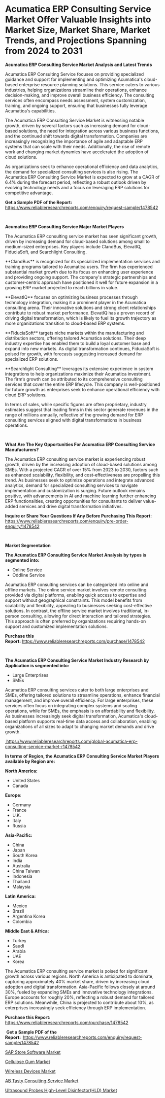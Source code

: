 <p><h1>Acumatica ERP Consulting Service Market Offer Valuable Insights into Market Size, Market Share, Market Trends, and Projections Spanning from 2024 to 2031</h1></p><p><strong>Acumatica ERP Consulting Service Market Analysis and Latest Trends</strong></p>
<p><p>Acumatica ERP Consulting Service focuses on providing specialized guidance and support for implementing and optimizing Acumatica's cloud-based enterprise resource planning solutions. This service caters to various industries, helping organizations streamline their operations, enhance decision-making, and improve overall business efficiency. The consulting services often encompass needs assessment, system customization, training, and ongoing support, ensuring that businesses fully leverage Acumatica's capabilities.</p><p>The Acumatica ERP Consulting Service Market is witnessing notable growth, driven by several factors such as increasing demand for cloud-based solutions, the need for integration across various business functions, and the continued shift towards digital transformation. Companies are increasingly recognizing the importance of agile and adaptable ERP systems that can scale with their needs. Additionally, the rise of remote work and changing market dynamics have accelerated the adoption of cloud solutions.</p><p>As organizations seek to enhance operational efficiency and data analytics, the demand for specialized consulting services is also rising. The Acumatica ERP Consulting Service Market is expected to grow at a CAGR of 6.4% during the forecast period, reflecting a robust outlook driven by evolving technology needs and a focus on leveraging ERP solutions for competitive advantage.</p></p>
<p><strong>Get a Sample PDF of the Report:&nbsp;</strong> <a href="https://www.reliableresearchreports.com/enquiry/request-sample/1478542?utm_campaign=3&utm_medium=2&utm_source=Github&utm_content=ia&utm_term=28092024&utm_id=acumatica-erp-consulting-service">https://www.reliableresearchreports.com/enquiry/request-sample/1478542</a></p>
<p>&nbsp;</p>
<p><strong>Acumatica ERP Consulting Service Major Market Players</strong></p>
<p><p>The Acumatica ERP consulting service market has seen significant growth, driven by increasing demand for cloud-based solutions among small to medium-sized enterprises. Key players include ClandBus, ElevatIQ, FiduciaSoft, and Searchlight Consulting.</p><p>**ClandBus** is recognized for its specialized implementation services and training programs tailored to Acumatica users. The firm has experienced substantial market growth due to its focus on enhancing user experience and providing ongoing support. The company's strategic partnerships and customer-centric approach have positioned it well for future expansion in a growing ERP market projected to reach billions in value.</p><p>**ElevatIQ** focuses on optimizing business processes through technology integration, making it a prominent player in the Acumatica consulting arena. Their innovative solutions and strong client relationships contribute to robust market performance. ElevatIQ has a proven record of driving digital transformation, which is likely to fuel its growth trajectory as more organizations transition to cloud-based ERP systems.</p><p>**FiduciaSoft** targets niche markets within the manufacturing and distribution sectors, offering tailored Acumatica solutions. Their deep industry expertise has enabled them to build a loyal customer base and expand into new markets. As digital transformation continues, FiduciaSoft is poised for growth, with forecasts suggesting increased demand for specialized ERP solutions.</p><p>**Searchlight Consulting** leverages its extensive experience in system integrations to help organizations maximize their Acumatica investment. The firm’s growth can be attributed to its comprehensive consulting services that cover the entire ERP lifecycle. This company is well-positioned for future growth as enterprises seek to enhance operational efficiency with cloud ERP solutions.</p><p>In terms of sales, while specific figures are often proprietary, industry estimates suggest that leading firms in this sector generate revenues in the range of millions annually, reflective of the growing demand for ERP consulting services aligned with digital transformations in business operations.</p></p>
<p>&nbsp;</p>
<p><strong>What Are The Key Opportunities For Acumatica ERP Consulting Service Manufacturers?</strong></p>
<p><p>The Acumatica ERP consulting service market is experiencing robust growth, driven by the increasing adoption of cloud-based solutions among SMEs. With a projected CAGR of over 15% from 2023 to 2030, factors such as enhanced scalability, flexibility, and cost-effectiveness are propelling this trend. As businesses seek to optimize operations and integrate advanced analytics, demand for specialized consulting services to navigate implementation and customization is surging. Future outlook remains positive, with advancements in AI and machine learning further enhancing ERP functionalities, creating opportunities for consultants to deliver value-added services and drive digital transformation initiatives.</p></p>
<p><strong>Inquire or Share Your Questions If Any Before Purchasing This Report:</strong> <a href="https://www.reliableresearchreports.com/enquiry/pre-order-enquiry/1478542?utm_campaign=3&utm_medium=2&utm_source=Github&utm_content=ia&utm_term=28092024&utm_id=acumatica-erp-consulting-service">https://www.reliableresearchreports.com/enquiry/pre-order-enquiry/1478542</a></p>
<p>&nbsp;</p>
<p><strong>Market Segmentation</strong></p>
<p><strong>The Acumatica ERP Consulting Service Market Analysis by types is segmented into:</strong></p>
<p><ul><li>Online Service</li><li>Oddline Service</li></ul></p>
<p><p>Acumatica ERP consulting services can be categorized into online and offline markets. The online service market involves remote consulting provided via digital platforms, enabling quick access to expertise and support without geographical constraints. This model benefits from scalability and flexibility, appealing to businesses seeking cost-effective solutions. In contrast, the offline service market involves traditional, in-person consulting, allowing for direct interaction and tailored strategies. This approach is often preferred by organizations requiring hands-on support and customized implementation solutions.</p></p>
<p><strong>Purchase this Report:&nbsp;</strong><a href="https://www.reliableresearchreports.com/purchase/1478542?utm_campaign=3&utm_medium=2&utm_source=Github&utm_content=ia&utm_term=28092024&utm_id=acumatica-erp-consulting-service">https://www.reliableresearchreports.com/purchase/1478542</a></p>
<p>&nbsp;</p>
<p><strong>The Acumatica ERP Consulting Service Market Industry Research by Application is segmented into:</strong></p>
<p><ul><li>Large Enterprises</li><li>SMEs</li></ul></p>
<p><p>Acumatica ERP consulting services cater to both large enterprises and SMEs, offering tailored solutions to streamline operations, enhance financial management, and improve overall efficiency. For large enterprises, these services often focus on integrating complex systems and scaling operations, while for SMEs, the emphasis is on affordability and flexibility. As businesses increasingly seek digital transformation, Acumatica's cloud-based platform supports real-time data access and collaboration, enabling organizations of all sizes to adapt to changing market demands and drive growth.</p></p>
<p><a href="https://www.reliableresearchreports.com/global-acumatica-erp-consulting-service-market-r1478542?utm_campaign=3&utm_medium=2&utm_source=Github&utm_content=ia&utm_term=28092024&utm_id=acumatica-erp-consulting-service">&nbsp;https://www.reliableresearchreports.com/global-acumatica-erp-consulting-service-market-r1478542</a></p>
<p><strong>In terms of Region, the Acumatica ERP Consulting Service Market Players available by Region are:</strong></p>
<p>
    <p> <strong> North America: </strong>
        <ul>
            <li>United States</li>
            <li>Canada</li>
        </ul>
        </p> 
    <p> <strong> Europe: </strong>
        <ul>
            <li>Germany</li>
            <li>France</li>
            <li>U.K.</li>
            <li>Italy</li>
            <li>Russia</li>
        </ul>
        </p> 
    <p> <strong> Asia-Pacific: </strong>
        <ul>
            <li>China</li>
            <li>Japan</li>
            <li>South Korea</li>
            <li>India</li>
            <li>Australia</li>
            <li>China Taiwan</li>
            <li>Indonesia</li>
            <li>Thailand</li>
            <li>Malaysia</li>
        </ul>
        </p> 
    <p> <strong> Latin America: </strong>
        <ul>
            <li>Mexico</li>
            <li>Brazil</li>
            <li>Argentina Korea</li>
            <li>Colombia</li>
        </ul>
        </p> 
    <p> <strong> Middle East & Africa: </strong>
        <ul>
            <li>Turkey</li>
            <li>Saudi</li>
            <li>Arabia</li>
            <li>UAE</li>
            <li>Korea</li>
        </ul>
    </p>
    </p>
<p><p>The Acumatica ERP consulting service market is poised for significant growth across various regions. North America is anticipated to dominate, capturing approximately 40% market share, driven by increasing cloud adoption and digital transformation. Asia-Pacific follows closely at around 30%, fueled by expanding SMEs and innovative technology integrations. Europe accounts for roughly 20%, reflecting a robust demand for tailored ERP solutions. Meanwhile, China is projected to contribute about 10%, as enterprises increasingly seek efficiency through ERP implementation.</p></p>
<p><strong>Purchase this Report: </strong><a href="https://www.reliableresearchreports.com/purchase/1478542?utm_campaign=3&utm_medium=2&utm_source=Github&utm_content=ia&utm_term=28092024&utm_id=acumatica-erp-consulting-service">https://www.reliableresearchreports.com/purchase/1478542</a></p>
<p>&nbsp;<strong>Get a Sample PDF of the Report:&nbsp;&nbsp;</strong><a href="https://www.reliableresearchreports.com/enquiry/request-sample/1478542?utm_campaign=3&utm_medium=2&utm_source=Github&utm_content=ia&utm_term=28092024&utm_id=acumatica-erp-consulting-service">https://www.reliableresearchreports.com/enquiry/request-sample/1478542</a></p>
<p><strong></strong></p>
<p><p><a href="https://github.com/nicoletavirag/Market-Research-Report-List-5/blob/main/sap-store-software-market.md?utm_campaign=3&utm_medium=2&utm_source=Github&utm_content=ia&utm_term=28092024&utm_id=acumatica-erp-consulting-service">SAP Store Software Market</a></p><p><a href="https://www.linkedin.com/pulse/market-trends-global-cellulose-gum-forecast-analysis-2024-2031-kytbc?utm_campaign=3&utm_medium=2&utm_source=Github&utm_content=ia&utm_term=28092024&utm_id=acumatica-erp-consulting-service">Cellulose Gum Market</a></p><p><a href="https://issuu.com/reportprime-2/docs/wireless-devices-market-size-2030.p_ac9e82032cd393?utm_campaign=3&utm_medium=2&utm_source=Github&utm_content=ia&utm_term=28092024&utm_id=acumatica-erp-consulting-service">Wireless Devices Market</a></p><p><a href="https://github.com/RunaHaque64/Market-Research-Report-List-1/blob/main/ab-tasty-consulting-service-market.md?utm_campaign=3&utm_medium=2&utm_source=Github&utm_content=ia&utm_term=28092024&utm_id=acumatica-erp-consulting-service">AB Tasty Consulting Service Market</a></p><p><a href="https://issuu.com/reportprime-2/docs/ultrasound-probes-high-level-disinf_01daed6320309a?utm_campaign=3&utm_medium=2&utm_source=Github&utm_content=ia&utm_term=28092024&utm_id=acumatica-erp-consulting-service">Ultrasound Probes High-Level Disinfector(HLD) Market</a></p></p>